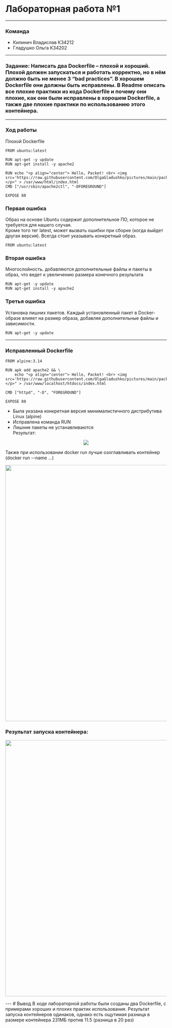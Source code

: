 # Лабораторная работа №1 
---  
### Команда  
- Килинич Владислав К34212  
- Гладушко Ольга К34202  
---  
### Задание: Написать два Dockerfile – плохой и хороший. Плохой должен запускаться и работать корректно, но в нём должно быть не менее 3 “bad practices”. В хорошем Dockerfile они должны быть исправлены. В Readme описать все плохие практики из кода Dockerfile и почему они плохие, как они были исправлены в хорошем Dockerfile, а также две плохие практики по использованию этого контейнера.  
---  
### Ход работы  
Плохой Dockerfile  
```
FROM ubuntu:latest  

RUN apt-get -y update  
RUN apt-get install -y apache2  

RUN echo "<p align="center"> Hello, Packet! <br> <img src='https://raw.githubusercontent.com/OlgaGladushko/pictures/main/packet.webp'> </p>" > /var/www/html/index.html   
CMD ["/usr/sbin/apache2ctl", "-DFOREGROUND"]  

EXPOSE 80  
```
### Первая ошибка  
Образ на основе Ubuntu содержит дополнительное ПО, которое не требуется для нашего случая.  
Кроме того тег latest, может вызвать ошибки при сборке (когда выйдет другая версия). Всегда стоит указывать конкретный образ.  
```  
FROM ubuntu:latest  
```  

### Вторая ошибка  
Многослойность. добавляются дополнительные файлы и пакеты в образ, что ведет к увеличению размера конечного результата  
```  
RUN apt-get -y update  
RUN apt-get install -y apache2  
```  

### Третья ошибка   
Установка лишних пакетов. Каждый установленный пакет в Docker-образе влияет на размер образа, добавляя дополнительные файлы и зависимости.  
```
RUN apt-get -y update
```  
---
### Исправленный Dockerfile
```  
FROM alpine:3.14 

RUN apk add apache2 && \ 
    echo "<p align="center"> Hello, Packet! <br> <img src='https://raw.githubusercontent.com/OlgaGladushko/pictures/main/packet.webp'> </p>" > /var/www/localhost/htdocs/index.html 

CMD ["httpd", "-D", "FOREGROUND"]

EXPOSE 80
```
- Была указана конкретная версия минималистичного дистрибутива Linux (alpine) 
- Исправлена команда RUN  
- Лишние пакеты не устанавливаются  
Результат:  
<p align="center">  
<img src="https://github.com/Vladkilinichh/Cloud-systems-and-services/blob/main/lab01/images/1.jpg?raw=true"/>  
</p>  

Также при использовании docker run лучше озоглавливать контейнер  (docker run --name ...)   
<p align="center">  
<img src="https://github.com/Vladkilinichh/Cloud-systems-and-services/blob/main/lab01/images/2.jpg?raw=true" width="800" heidth = '700'/>  
</p>  

### Результат запуска контейнера:   
<p align="center">  
<img src="https://github.com/Vladkilinichh/Cloud-systems-and-services/blob/main/lab01/images/3.jpg?raw=true" width="800" heidth = '700'/>  
</p>  
---  
# Вывод
В ходе лабораторной работы были созданы два Dockerfile, с примерами хороших и плохих практик использования. Результат запуска контейнеров одинаков, однако есть ощутимая разница в размере контейнера 231МБ против 11.5 (разница в 20 раз)

